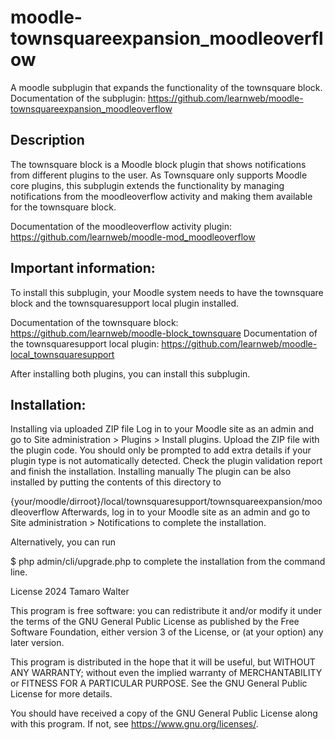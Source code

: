 # moodle-townsquareexpansion_moodleoverflow

A moodle subplugin that expands the functionality of the townsquare block. Documentation of the subplugin: https://github.com/learnweb/moodle-townsquareexpansion_moodleoverflow

## Description

The townsquare block is a Moodle block plugin that shows notifications from different plugins to the user. As Townsquare only 
supports Moodle core plugins, this subplugin extends the functionality by managing notifications from the moodleoverflow activity
and making them available for the townsquare block.

Documentation of the moodleoverflow activity plugin: https://github.com/learnweb/moodle-mod_moodleoverflow

## Important information:
To install this subplugin, your Moodle system needs to have the townsquare block and the townsquaresupport local plugin
installed.

Documentation of the townsquare block: https://github.com/learnweb/moodle-block_townsquare
Documentation of the townsquaresupport local plugin: https://github.com/learnweb/moodle-local_townsquaresupport

After installing both plugins, you can install this subplugin.

## Installation:
Installing via uploaded ZIP file
Log in to your Moodle site as an admin and go to Site administration > Plugins > Install plugins.
Upload the ZIP file with the plugin code. You should only be prompted to add extra details if your plugin type is not automatically detected.
Check the plugin validation report and finish the installation.
Installing manually
The plugin can be also installed by putting the contents of this directory to

{your/moodle/dirroot}/local/townsquaresupport/townsquareexpansion/moodleoverflow
Afterwards, log in to your Moodle site as an admin and go to Site administration > Notifications to complete the installation.

Alternatively, you can run

$ php admin/cli/upgrade.php
to complete the installation from the command line.

License
2024 Tamaro Walter

This program is free software: you can redistribute it and/or modify it under the terms of the GNU General Public License as published by the Free Software Foundation, either version 3 of the License, or (at your option) any later version.

This program is distributed in the hope that it will be useful, but WITHOUT ANY WARRANTY; without even the implied warranty of MERCHANTABILITY or FITNESS FOR A PARTICULAR PURPOSE. See the GNU General Public License for more details.

You should have received a copy of the GNU General Public License along with this program. If not, see https://www.gnu.org/licenses/.